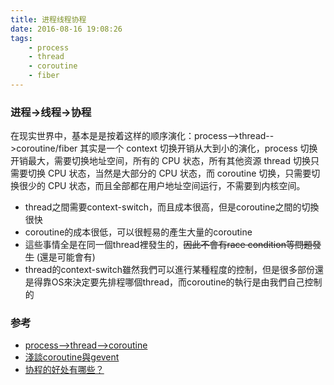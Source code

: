 ```yaml
---
title: 进程线程协程
date: 2016-08-16 19:08:26
tags: 
    - process
    - thread
    - coroutine
    - fiber
---
```

### 进程->线程->协程

在现实世界中，基本是是按着这样的顺序演化：process-->thread-->coroutine/fiber 其实是一个 context 切换开销从大到小的演化，process 切换开销最大，需要切换地址空间，所有的 CPU 状态，所有其他资源 thread 切换只需要切换 CPU 状态，当然是大部分的 CPU 状态，而 coroutine 切换，只需要切换很少的 CPU 状态，而且全部都在用户地址空间运行，不需要到内核空间。


* thread之間需要context-switch，而且成本很高，但是coroutine之間的切換很快
* coroutine的成本很低，可以很輕易的產生大量的coroutine
* 這些事情全是在同一個thread裡發生的，~~因此不會有race condition等問題發生~~ (還是可能會有)
* thread的context-switch雖然我們可以進行某種程度的控制，但是很多部份還是得靠OS來決定要先排程哪個thread，而coroutine的執行是由我們自己控制的


### 参考
- [process-->thread-->coroutine](http://blog.csdn.net/whinah/article/details/3501276)
- [淺談coroutine與gevent](http://blog.ez2learn.com/2010/07/17/talk-about-coroutine-and-gevent/)
- [协程的好处有哪些？](https://www.zhihu.com/question/20511233/answer/24260355)
